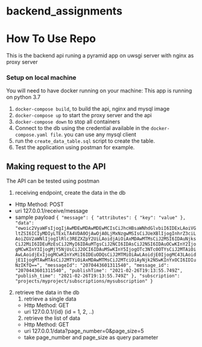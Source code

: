 # backend_assignments

# How To Use Repo
This is the backend api runing a pyramid app on uwsgi server with nginx as proxy server


### Setup on local machine
You will need to have docker running on your machine:
This app is running on python 3.7
1. `docker-compose build`, to build the api, nginx and mysql image
2. `docker-compose up` to start the proxy server and the api
3. `docker-compose down` to stop all containers
4. Connect to the db using the credential available in the `docker-compose.yaml file`. you can use any mysql client
5. run the `create_data_table.sql` script to create the table.
6. Test the application using postman for example.

## Making request to the API
The API can be tested using postman
1. receiving endpoint, create the data in the db
 - Http Method: POST
 - uri 127.0.0.1/receive/message
 - sample payload
``
{
      "message": {
          "attributes": {
              "key": "value"
          },
          "data": "ewoic2VyaWFsIjogIjAwMDEwMDAwMDEwMCIsCiJhcHBsaWNhdGlvbiI6IDExLAoiVGltZSI6ICIyMDIyLTExLTA4VDA0OjAwOjA0LjMxNzgwMSIsCiJUeXBlIjogInhrZ3ciLAoiZGV2aWNlIjogIlRlc3REZXZpY2UiLAoidjAiOiAxMDAwMTMsCiJ2MSI6IDAuNjksCiJ2MiI6IDEuMzEsCiJ2MyI6IDAuMTgsCiJ2NCI6IDAsCiJ2NSI6IDAuOCwKInY2IjogMCwKInY3IjogMjY5NjUsCiJ2OCI6IDAuMSwKInY5IjogOTc3NTc0OTYsCiJ2MTAiOiAwLAoidjExIjogMCwKInYxMiI6IDEuODQsCiJ2MTMiOiAwLAoidjE0IjogMC43LAoidjE1IjogMTAwMTAsCiJ2MTYiOiAxMDAwMTMsCiJ2MTciOiAyNjk2NSwKInYxOCI6IDIuNzIKfQ==",
          "messageId": "2070443601311540",
          "message_id": "2070443601311540",
          "publishTime": "2021-02-26T19:13:55.749Z",
          "publish_time": "2021-02-26T19:13:55.749Z"
      },
     "subscription": "projects/myproject/subscriptions/mysubscription"
}
``
2. retrieve the data in the db
   1. retrieve a single data
   - Http Method: GET
   - uri 127.0.0.1/{id} (id = 1, 2, ..)
   2. retrieve the list of data
   - Http Method: GET
   - uri 127.0.0.1/data?page_number=0&page_size=5
   - take page_number and page_size as query parameter
